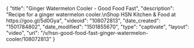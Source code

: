 {
    "title": "Ginger Watermelon Cooler - Good Food Fast",
    "description": "Recipe for a ginger watermelon cooler.\nShop HSN Kitchen & Food at https:\/\/goo.gl\/5d0Gya",
    "videoid": "108072813",
    "date_created": "1501784802",
    "date_modified": "1501855670",
    "type": "captivate",
    "layout": "video",
    "url": "\/v\/hsn-good-food-fast-ginger-watermelon-cooler\/108072813"
}